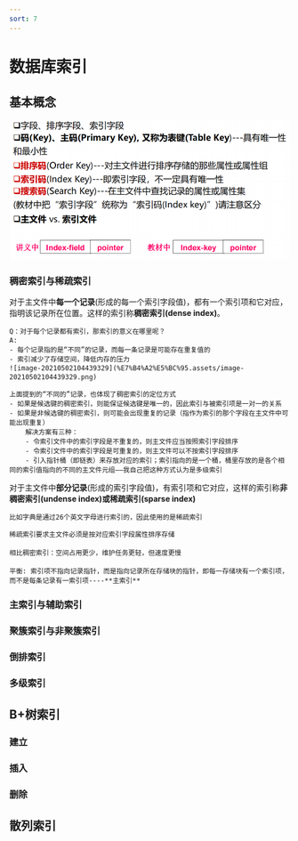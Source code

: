 ```yaml
---
sort: 7
---
```

# 数据库索引

## 基本概念

![image-20210501172504435](%E7%B4%A2%E5%BC%95.assets/image-20210501172504435.png)

### 稠密索引与稀疏索引

对于主文件中**每一个记录**(形成的每一个索引字段值)，都有一个索引项和它对应，指明该记录所在位置。这样的索引称**稠密索引(dense index)**。

```note
Q：对于每个记录都有索引，那索引的意义在哪里呢？
A: 
- 每个记录指的是“不同”的记录，而每一条记录是可能存在重复值的
- 索引减少了存储空间，降低内存的压力
![image-20210502104439329](%E7%B4%A2%E5%BC%95.assets/image-20210502104439329.png)
```

```warning
上面提到的“不同的”记录，也体现了稠密索引的定位方式
- 如果是候选键的稠密索引，则能保证候选键是唯一的，因此索引与被索引项是一对一的关系
- 如果是非候选键的稠密索引，则可能会出现重复的记录（指作为索引的那个字段在主文件中可能出现重复）
	解决方案有三种：
	- 令索引文件中的索引字段是不重复的，则主文件应当按照索引字段排序
	- 令索引文件中的索引字段是可重复的，则主文件可以不按索引字段排序
	- 引入指针桶（即链表）来存放对应的索引；索引指向的是一个桶，桶里存放的是各个相同的索引值指向的不同的主文件元组——我自己把这种方式认为是多级索引
```



对于主文件中**部分记录**(形成的索引字段值)，有索引项和它对应，这样的索引称**非稠密索引(undense index)或稀疏索引(sparse index)**

```note
比如字典是通过26个英文字母进行索引的，因此使用的是稀疏索引
```

```tip
稀疏索引要求主文件必须是按对应索引字段属性排序存储

相比稠密索引：空间占用更少，维护任务更轻，但速度更慢

平衡: 索引项不指向记录指针，而是指向记录所在存储块的指针，即每一存储块有一个索引项，而不是每条记录有一索引项----**主索引**
```



### 主索引与辅助索引

### 聚簇索引与非聚簇索引

### 倒排索引

### 多级索引

## B+树索引

### 建立

### 插入

### 删除

## 散列索引

